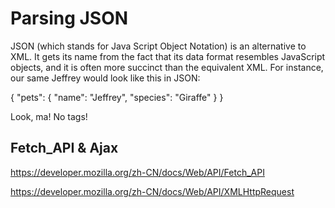 # Parsing JSON





JSON (which stands for Java Script Object Notation) is an alternative to XML. It gets its name from the fact that its data format resembles JavaScript objects, and it is often more succinct than the equivalent XML. For instance, our same <pet> Jeffrey would look like this in JSON:

{
    "pets": {
        "name": "Jeffrey",
        "species": "Giraffe"
    }
}

Look, ma! No tags!



## Fetch_API & Ajax

https://developer.mozilla.org/zh-CN/docs/Web/API/Fetch_API


https://developer.mozilla.org/zh-CN/docs/Web/API/XMLHttpRequest

















